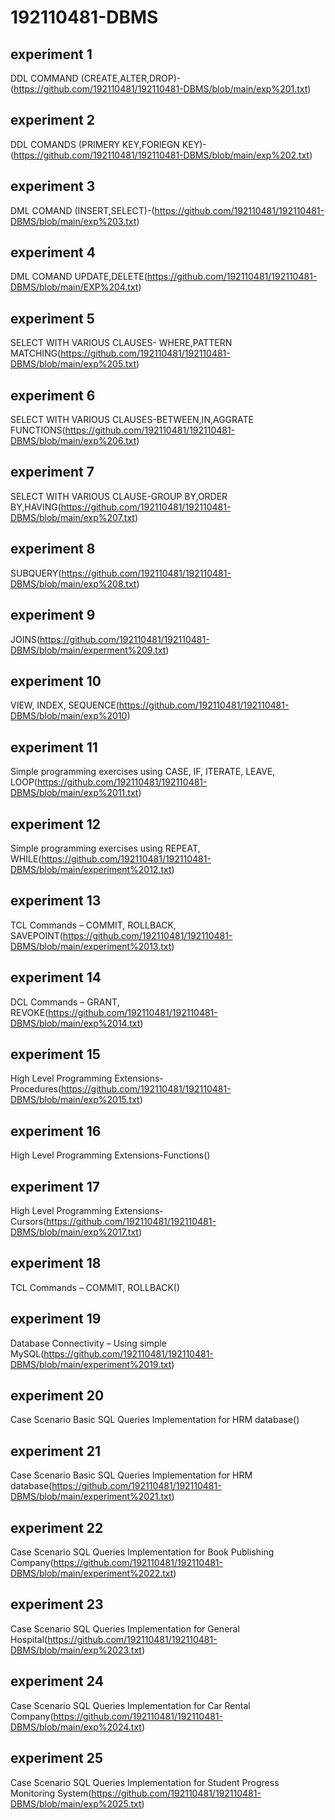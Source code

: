 # 192110481-DBMS
## experiment 1
DDL COMMAND (CREATE,ALTER,DROP)-(https://github.com/192110481/192110481-DBMS/blob/main/exp%201.txt)
## experiment 2
DDL COMANDS (PRIMERY KEY,FORIEGN KEY)-(https://github.com/192110481/192110481-DBMS/blob/main/exp%202.txt)
## experiment 3
DML COMAND (INSERT,SELECT)-(https://github.com/192110481/192110481-DBMS/blob/main/exp%203.txt)
## experiment 4
DML COMAND UPDATE,DELETE(https://github.com/192110481/192110481-DBMS/blob/main/EXP%204.txt)
## experiment 5
SELECT WITH VARIOUS CLAUSES- WHERE,PATTERN MATCHING(https://github.com/192110481/192110481-DBMS/blob/main/exp%205.txt)
## experiment 6
SELECT WITH VARIOUS CLAUSES-BETWEEN,IN,AGGRATE FUNCTIONS(https://github.com/192110481/192110481-DBMS/blob/main/exp%206.txt)
## experiment 7
 SELECT WITH VARIOUS CLAUSE-GROUP BY,ORDER BY,HAVING(https://github.com/192110481/192110481-DBMS/blob/main/exp%207.txt)
## experiment 8
SUBQUERY(https://github.com/192110481/192110481-DBMS/blob/main/exp%208.txt)
## experiment 9
JOINS(https://github.com/192110481/192110481-DBMS/blob/main/experment%209.txt)
## experiment 10
VIEW, INDEX, SEQUENCE(https://github.com/192110481/192110481-DBMS/blob/main/exp%2010)
## experiment 11
Simple programming  exercises using CASE, IF, ITERATE, LEAVE, LOOP(https://github.com/192110481/192110481-DBMS/blob/main/exp%2011.txt)
## experiment 12
Simple programming  exercises using REPEAT, WHILE(https://github.com/192110481/192110481-DBMS/blob/main/experiment%2012.txt)
## experiment 13
TCL Commands – COMMIT, ROLLBACK, SAVEPOINT(https://github.com/192110481/192110481-DBMS/blob/main/experiment%2013.txt)
## experiment 14
DCL Commands – GRANT, REVOKE(https://github.com/192110481/192110481-DBMS/blob/main/exp%2014.txt)
## experiment 15
High Level Programming Extensions-Procedures(https://github.com/192110481/192110481-DBMS/blob/main/exp%2015.txt)
## experiment 16
High Level Programming Extensions-Functions()
## experiment 17
High Level Programming Extensions-Cursors(https://github.com/192110481/192110481-DBMS/blob/main/exp%2017.txt)
## experiment 18
TCL Commands – COMMIT, ROLLBACK()
## experiment 19
Database Connectivity – Using simple MySQL(https://github.com/192110481/192110481-DBMS/blob/main/experiment%2019.txt)
## experiment 20
Case Scenario Basic SQL Queries Implementation for HRM database()
## experiment 21
Case Scenario Basic SQL Queries Implementation for HRM database(https://github.com/192110481/192110481-DBMS/blob/main/experiment%2021.txt)
## experiment 22
Case Scenario SQL Queries Implementation for Book Publishing Company(https://github.com/192110481/192110481-DBMS/blob/main/experiment%2022.txt)
## experiment 23
Case Scenario SQL Queries Implementation for General Hospital(https://github.com/192110481/192110481-DBMS/blob/main/exp%2023.txt)
## experiment 24
Case Scenario SQL Queries Implementation for Car Rental Company(https://github.com/192110481/192110481-DBMS/blob/main/exp%2024.txt)
## experiment 25
Case Scenario SQL Queries Implementation for Student Progress Monitoring System(https://github.com/192110481/192110481-DBMS/blob/main/exp%2025.txt)
